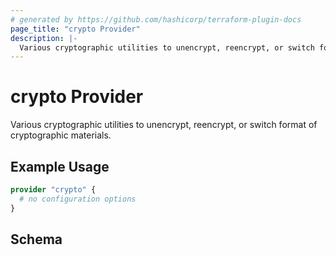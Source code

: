 ```yaml
---
# generated by https://github.com/hashicorp/terraform-plugin-docs
page_title: "crypto Provider"
description: |-
  Various cryptographic utilities to unencrypt, reencrypt, or switch format of cryptographic materials.
---
```


# crypto Provider

Various cryptographic utilities to unencrypt, reencrypt, or switch format of cryptographic materials.

## Example Usage

```terraform
provider "crypto" {
  # no configuration options
}
```

<!-- schema generated by tfplugindocs -->
## Schema
